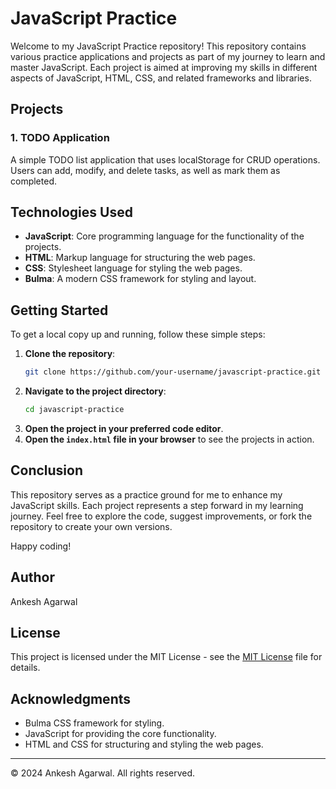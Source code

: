 # JavaScript Practice

Welcome to my JavaScript Practice repository! This repository contains various practice applications and projects as part of my journey to learn and master JavaScript. Each project is aimed at improving my skills in different aspects of JavaScript, HTML, CSS, and related frameworks and libraries.

## Projects

### 1. TODO Application
A simple TODO list application that uses localStorage for CRUD operations. Users can add, modify, and delete tasks, as well as mark them as completed.

## Technologies Used

- **JavaScript**: Core programming language for the functionality of the projects.
- **HTML**: Markup language for structuring the web pages.
- **CSS**: Stylesheet language for styling the web pages.
- **Bulma**: A modern CSS framework for styling and layout.

## Getting Started

To get a local copy up and running, follow these simple steps:

1. **Clone the repository**:
    ```sh
    git clone https://github.com/your-username/javascript-practice.git
    ```
2. **Navigate to the project directory**:
    ```sh
    cd javascript-practice
    ```
3. **Open the project in your preferred code editor**.
4. **Open the `index.html` file in your browser** to see the projects in action.

## Conclusion

This repository serves as a practice ground for me to enhance my JavaScript skills. Each project represents a step forward in my learning journey. Feel free to explore the code, suggest improvements, or fork the repository to create your own versions.

Happy coding!

## Author

Ankesh Agarwal

## License

This project is licensed under the MIT License - see the [MIT License](LICENSE) file for details.

## Acknowledgments

- Bulma CSS framework for styling.
- JavaScript for providing the core functionality.
- HTML and CSS for structuring and styling the web pages.

---

© 2024 Ankesh Agarwal. All rights reserved.
